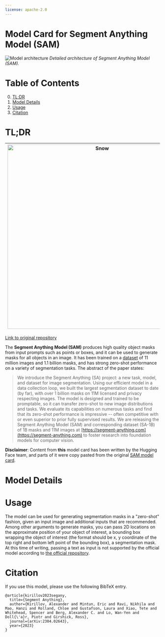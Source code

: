 ```yaml
---
license: apache-2.0
---
```


# Model Card for Segment Anything Model (SAM)

<p>
	<img src="https://s3.amazonaws.com/moonup/production/uploads/62441d1d9fdefb55a0b7d12c/F1LWM9MXjHJsiAtgBFpDP.png" alt="Model architecture">
	<em>Detailed architecture of Segment Anything Model (SAM).</em>
</p>


#  Table of Contents

0. [TL;DR](#TL;DR)
1. [Model Details](#model-details)
2. [Usage](#usage)
3. [Citation](#citation)

# TL;DR


| <img src="https://huggingface.co/datasets/huggingface/documentation-images/resolve/main/transformers/tasks/sam-beans.png" alt="Snow" width="600" height="600"> | <img src="https://s3.amazonaws.com/moonup/production/uploads/62441d1d9fdefb55a0b7d12c/wHXbJx1oXqHCYNeUNKHs8.png" alt="Forest" width="600" height="600"> | <img src="https://huggingface.co/datasets/huggingface/documentation-images/resolve/main/transformers/model_doc/sam-car-seg.png" alt="Mountains" width="600" height="600"> |
|---------------------------------------------------------------------------------------------------------------------------------------|--------------------------------------------------------------------------------------------------------------------------------|--------------------------------------------------------------------------------------------------------------------------------------------------|


[Link to original repository](https://github.com/facebookresearch/segment-anything)

The **Segment Anything Model (SAM)** produces high quality object masks from input prompts such as points or boxes, and it can be used to generate masks for all objects in an image. It has been trained on a [dataset](https://segment-anything.com/dataset/index.html) of 11 million images and 1.1 billion masks, and has strong zero-shot performance on a variety of segmentation tasks.
The abstract of the paper states:

>  We introduce the Segment Anything (SA) project: a new task, model, and dataset for image segmentation. Using our efficient model in a data collection loop, we built the largest segmentation dataset to date (by far), with over 1 billion masks on 11M licensed and privacy respecting images. The model is designed and trained to be promptable, so it can transfer zero-shot to new image distributions and tasks. We evaluate its capabilities on numerous tasks and find that its zero-shot performance is impressive -- often competitive with or even superior to prior fully supervised results. We are releasing the Segment Anything Model (SAM) and corresponding dataset (SA-1B) of 1B masks and 11M images at [https://segment-anything.com](https://segment-anything.com) to foster research into foundation models for computer vision.

**Disclaimer**: Content from **this** model card has been written by the Hugging Face team, and parts of it were copy pasted from the original [SAM model card](https://github.com/facebookresearch/segment-anything).

# Model Details



# Usage

The model can be used for generating segmentation masks in a "zero-shot" fashion, given an input image and additional inputs that are recommended. 
Among other arguments to generate masks, you can pass 2D locations on the approximate position of your object of interest, a bounding box wrapping the object of interest (the format should be x, y coordinate of the top right and bottom left point of the bounding box), a segmentation mask. At this time of writing, passing a text as input is not supported by the official model according to [the official repository](https://github.com/facebookresearch/segment-anything/issues/4#issuecomment-1497626844).


# Citation

If you use this model, please use the following BibTeX entry.

```
@article{kirillov2023segany,
  title={Segment Anything},
  author={Kirillov, Alexander and Mintun, Eric and Ravi, Nikhila and Mao, Hanzi and Rolland, Chloe and Gustafson, Laura and Xiao, Tete and Whitehead, Spencer and Berg, Alexander C. and Lo, Wan-Yen and Doll{\'a}r, Piotr and Girshick, Ross},
  journal={arXiv:2304.02643},
  year={2023}
}
```